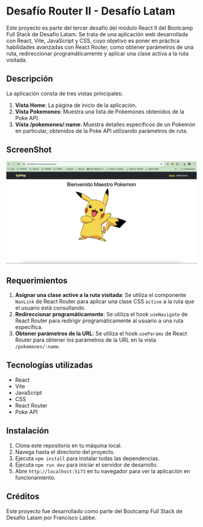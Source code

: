 # Desafío Router II - Desafío Latam

Este proyecto es parte del tercer desafío del módulo React II del Bootcamp Full Stack de Desafío Latam. Se trata de una aplicación web desarrollada con React, Vite, JavaScript y CSS, cuyo objetivo es poner en práctica habilidades avanzadas con React Router, como obtener parámetros de una ruta, redireccionar programáticamente y aplicar una clase activa a la ruta visitada.

## Descripción

La aplicación consta de tres vistas principales:

1. **Vista Home**: La página de inicio de la aplicación.
2. **Vista Pokemones**: Muestra una lista de Pokemones obtenidos de la Poke API.
3. **Vista /pokemones/:name**: Muestra detalles específicos de un Pokemón en particular, obtenidos de la Poke API utilizando parámetros de ruta.

## ScreenShot
![Pantallazo](<Screenshot 2024-04-20 at 21.30.29.png>)

## Requerimientos

1. **Asignar una clase active a la ruta visitada**: Se utiliza el componente `NavLink` de React Router para aplicar una clase CSS `active` a la ruta que el usuario está consultando.
2. **Redireccionar programáticamente**: Se utiliza el hook `useNavigate` de React Router para redirigir programáticamente al usuario a una ruta específica.
3. **Obtener parámetros de la URL**: Se utiliza el hook `useParams` de React Router para obtener los parámetros de la URL en la vista `/pokemones/:name`.

## Tecnologías utilizadas

- React
- Vite
- JavaScript
- CSS
- React Router
- Poke API

## Instalación

1. Clona este repositorio en tu máquina local.
2. Navega hasta el directorio del proyecto.
3. Ejecuta `npm install` para instalar todas las dependencias.
4. Ejecuta `npm run dev` para iniciar el servidor de desarrollo.
5. Abre `http://localhost:5173` en tu navegador para ver la aplicación en funcionamiento.

## Créditos

Este proyecto fue desarrollado como parte del Bootcamp Full Stack de Desafío Latam por Francisco Labbe.